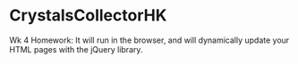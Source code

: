 # CrystalsCollectorHK
Wk 4 Homework:  It will run in the browser, and will dynamically update your HTML pages with the jQuery library.
